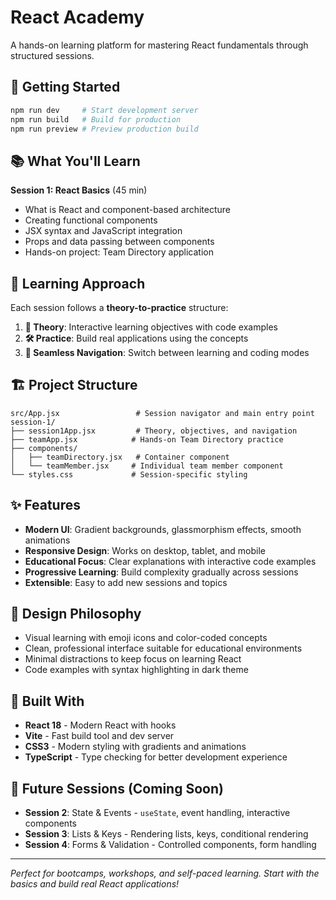# React Academy

A hands-on learning platform for mastering React fundamentals through structured sessions.

## 🚀 Getting Started

```bash
npm run dev     # Start development server
npm run build   # Build for production
npm run preview # Preview production build
```

## 📚 What You'll Learn

**Session 1: React Basics** (45 min)
- What is React and component-based architecture
- Creating functional components
- JSX syntax and JavaScript integration
- Props and data passing between components
- Hands-on project: Team Directory application

## 🎯 Learning Approach

Each session follows a **theory-to-practice** structure:

1. **📖 Theory**: Interactive learning objectives with code examples
2. **🛠️ Practice**: Build real applications using the concepts
3. **🔄 Seamless Navigation**: Switch between learning and coding modes

## 🏗️ Project Structure

```
src/App.jsx                 # Session navigator and main entry point
session-1/
├── session1App.jsx         # Theory, objectives, and navigation
├── teamApp.jsx            # Hands-on Team Directory practice
├── components/
│   ├── teamDirectory.jsx   # Container component
│   └── teamMember.jsx     # Individual team member component
└── styles.css             # Session-specific styling
```

## ✨ Features

- **Modern UI**: Gradient backgrounds, glassmorphism effects, smooth animations
- **Responsive Design**: Works on desktop, tablet, and mobile
- **Educational Focus**: Clear explanations with interactive code examples
- **Progressive Learning**: Build complexity gradually across sessions
- **Extensible**: Easy to add new sessions and topics

## 🎨 Design Philosophy

- Visual learning with emoji icons and color-coded concepts
- Clean, professional interface suitable for educational environments
- Minimal distractions to keep focus on learning React
- Code examples with syntax highlighting in dark theme

## 📖 Built With

- **React 18** - Modern React with hooks
- **Vite** - Fast build tool and dev server
- **CSS3** - Modern styling with gradients and animations
- **TypeScript** - Type checking for better development experience

## 🔮 Future Sessions (Coming Soon)

- **Session 2**: State & Events - `useState`, event handling, interactive components
- **Session 3**: Lists & Keys - Rendering lists, keys, conditional rendering
- **Session 4**: Forms & Validation - Controlled components, form handling

---

*Perfect for bootcamps, workshops, and self-paced learning. Start with the basics and build real React applications!*